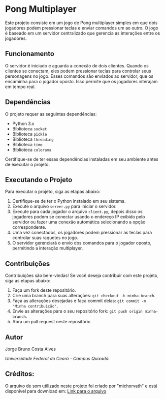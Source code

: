 # Pong Multiplayer

Este projeto consiste em um jogo de Pong multiplayer simples em que dois jogadores podem pressionar teclas e enviar comandos um ao outro. O jogo é baseado em um servidor centralizado que gerencia as interações entre os jogadores.

## Funcionamento

O servidor é iniciado e aguarda a conexão de dois clientes. Quando os clientes se conectam, eles podem pressionar teclas para controlar seus personagens no jogo. Esses comandos são enviados ao servidor, que os encaminha para o jogador oposto. Isso permite que os jogadores interajam em tempo real.

## Dependências

O projeto requer as seguintes dependências:

- Python 3.x
- Biblioteca `socket`
- Biblioteca `pickle`
- Biblioteca `threading`
- Biblioteca `time`
- Biblioteca `colorama`

Certifique-se de ter essas dependências instaladas em seu ambiente antes de executar o projeto.

## Executando o Projeto

Para executar o projeto, siga as etapas abaixo:

1. Certifique-se de ter o Python instalado em seu sistema.
2. Execute o arquivo `server.py` para iniciar o servidor.
3. Execute para cada jogador o arquivo `client.py`, depois disso os jogadores podem se conectar usando o endereço IP exibido pelo servidor ou fazer uma conexão automática selecionando a opção correspondente.
4. Uma vez conectados, os jogadores podem pressionar as teclas para controlar suas raquetes no jogo.
5. O servidor gerenciará o envio dos comandos para o jogador oposto, permitindo a interação multiplayer.

## Contribuições

Contribuições são bem-vindas! Se você deseja contribuir com este projeto, siga as etapas abaixo:

1. Faça um fork deste repositório.
2. Crie uma branch para suas alterações: `git checkout -b minha-branch`.
3. Faça as alterações desejadas e faça commit delas: `git commit -m "Minha contribuição"`.
4. Envie as alterações para o seu repositório fork: `git push origin minha-branch`.
5. Abra um pull request neste repositório.

## Autor

Jorge Bruno Costa Alves

*Universidade Federal do Ceará - Campus Quixadá.*

## Créditos:
O arquivo de som utilizado neste projeto foi criado por "michorvath" e está disponível para download em: [Link para o arquivo](https://freesound.org/people/michorvath/sounds/269718/)